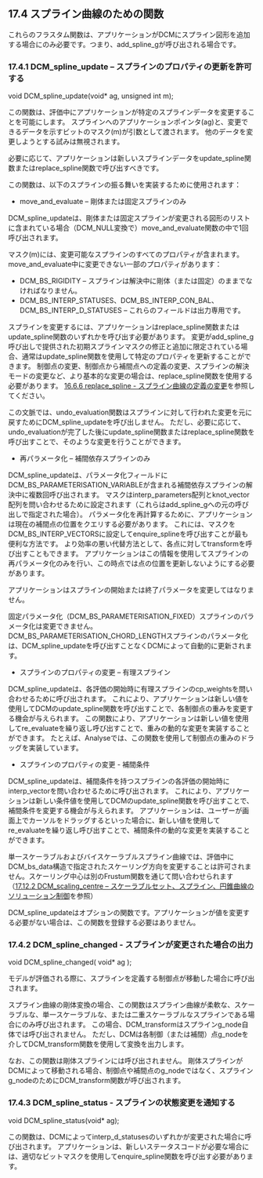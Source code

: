 ## 17.4 スプライン曲線のための関数

これらのフラスタム関数は、アプリケーションがDCMにスプライン図形を追加する場合にのみ必要です。つまり、add_spline_gが呼び出される場合です。

### 17.4.1 DCM_spline_update – スプラインのプロパティの更新を許可する

void DCM_spline_update(void* ag, unsigned int m);

この関数は、評価中にアプリケーションが特定のスプラインデータを変更することを可能にします。
スプラインへのアプリケーションポインタ(ag)と、変更できるデータを示すビットのマスク(m)が引数として渡されます。
他のデータを変更しようとする試みは無視されます。

必要に応じて、アプリケーションは新しいスプラインデータをupdate_spline関数またはreplace_spline関数で呼び出すべきです。

この関数は、以下のスプラインの振る舞いを実装するために使用されます：

- move_and_evaluate – 剛体または固定スプラインのみ

DCM_spline_updateは、剛体または固定スプラインが変更される図形のリストに含まれている場合（DCM_NULL変換で）move_and_evaluate関数の中で1回呼び出されます。

マスク(m)には、変更可能なスプラインのすべてのプロパティが含まれます。
move_and_evaluate中に変更できない一部のプロパティがあります：

- DCM_BS_RIGIDITY – スプラインは解決中に剛体（または固定）のままでなければなりません。
- DCM_BS_INTERP_STATUSES、DCM_BS_INTERP_CON_BAL、DCM_BS_INTERP_D_STATUSES – これらのフィールドは出力専用です。

スプラインを変更するには、アプリケーションはreplace_spline関数またはupdate_spline関数のいずれかを呼び出す必要があります。
変更がadd_spline_g呼び出しで提供された初期スプラインマスクの修正と追加に限定されている場合、通常はupdate_spline関数を使用して特定のプロパティを更新することができます。
制御点の変更、制御点から補間点への定義の変更、スプラインの解決モードの変更など、より基本的な変更の場合は、replace_spline関数を使用する必要があります。
[16.6.6 replace_spline - スプライン曲線の定義の変更](16.6._Spline_functions.md)を参照してください。

この文脈では、undo_evaluation関数はスプラインに対して行われた変更を元に戻すためにDCM_spline_updateを呼び出しません。
ただし、必要に応じて、undo_evaluationが完了した後にupdate_spline関数またはreplace_spline関数を呼び出すことで、そのような変更を行うことができます。

- 再パラメータ化 – 補間依存スプラインのみ

DCM_spline_updateは、パラメータ化フィールドにDCM_BS_PARAMETERISATION_VARIABLEが含まれる補間依存スプラインの解決中に複数回呼び出されます。
マスクはinterp_parameters配列とknot_vector配列を問い合わせるために設定されます（これらはadd_spline_gへの元の呼び出しで指定された場合）。
パラメータ化を再計算するために、アプリケーションは現在の補間点の位置をクエリする必要があります。
これには、マスクをDCM_BS_INTERP_VECTORSに設定してenquire_splineを呼び出すことが最も便利な方法です。
より効率の悪い代替方法として、各点に対してtransformを呼び出すこともできます。
アプリケーションはこの情報を使用してスプラインの再パラメータ化のみを行い、この時点では点の位置を更新しないようにする必要があります。

アプリケーションはスプラインの開始または終了パラメータを変更してはなりません。

固定パラメータ化（DCM_BS_PARAMETERISATION_FIXED）スプラインのパラメータ化は変更できません。
DCM_BS_PARAMETERISATION_CHORD_LENGTHスプラインのパラメータ化は、DCM_spline_updateを呼び出すことなくDCMによって自動的に更新されます。

- スプラインのプロパティの変更 – 有理スプライン

DCM_spline_updateは、各評価の開始時に有理スプラインのcp_weightsを問い合わせるために呼び出されます。
これにより、アプリケーションは新しい値を使用してDCMのupdate_spline関数を呼び出すことで、各制御点の重みを変更する機会が与えられます。
この関数により、アプリケーションは新しい値を使用してre_evaluateを繰り返し呼び出すことで、重みの動的な変更を実装することができます。
たとえば、Analyseでは、この関数を使用して制御点の重みのドラッグを実装しています。

- スプラインのプロパティの変更 - 補間条件

DCM_spline_updateは、補間条件を持つスプラインの各評価の開始時にinterp_vectorを問い合わせるために呼び出されます。
これにより、アプリケーションは新しい条件値を使用してDCMのupdate_spline関数を呼び出すことで、補間条件を変更する機会が与えられます。
アプリケーションは、ユーザーが画面上でカーソルをドラッグするといった場合に、新しい値を使用してre_evaluateを繰り返し呼び出すことで、補間条件の動的な変更を実装することができます。

単一スケーラブルおよびバイスケーラブルスプライン曲線では、評価中にDCM_bs_data構造で指定されたスケーリング方向を変更することは許可されません。スケーリング中心は別のFrustum関数を通じて問い合わせられます（[17.12.2 DCM_scaling_centre – スケーラブルセット、スプライン、円錐曲線のソリューション制御](17.12._Miscellaneous_functions.md)を参照）

DCM_spline_updateはオプションの関数です。アプリケーションが値を変更する必要がない場合は、この関数を登録する必要はありません。

### 17.4.2 DCM_spline_changed - スプラインが変更された場合の出力

void DCM_spline_changed( void* ag );

モデルが評価される際に、スプラインを定義する制御点が移動した場合に呼び出されます。

スプライン曲線の剛体変換の場合、この関数はスプライン曲線が柔軟な、スケーラブルな、単一スケーラブルな、または二重スケーラブルなスプラインである場合にのみ呼び出されます。
この場合、DCM_transformはスプラインg_node自体では呼び出されません。
ただし、DCMは各制御（または補間）点g_nodeを介してDCM_transform関数を使用して変換を出力します。

なお、この関数は剛体スプラインには呼び出されません。
剛体スプラインがDCMによって移動される場合、制御点や補間点のg_nodeではなく、スプラインg_nodeのためにDCM_transform関数が呼び出されます。

### 17.4.3 DCM_spline_status - スプラインの状態変更を通知する

void DCM_spline_status(void* ag);

この関数は、DCMによってinterp_d_statusesのいずれかが変更された場合に呼び出されます。
アプリケーションは、新しいステータスコードが必要な場合には、適切なビットマスクを使用してenquire_spline関数を呼び出す必要があります。
